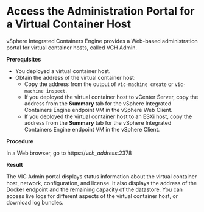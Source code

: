 # Access the Administration Portal for a Virtual Container Host #

vSphere Integrated Containers Engine provides a Web-based administration portal for virtual container hosts, called VCH Admin.

**Prerequisites**

- You deployed a virtual container host.
- Obtain the address of the virtual container host:
  - Copy the address from the output of `vic-machine create` or `vic-machine inspect`. 
  - If you deployed the virtual container host to vCenter Server, copy the address from the **Summary** tab for the vSphere Integrated Containers Engine endpoint VM in the vSphere Web Client.
  - If you deployed the virtual container host to an ESXi host, copy the address from the **Summary** tab for the vSphere Integrated Containers Engine endpoint VM in the vSphere Client.

**Procedure**

In a Web browser, go to https://<i>vch_address</i>:2378

**Result**

The VIC Admin portal displays status information about the virtual container host, network, configuration, and license. It also displays the address of the Docker endpoint and the remaining capacity of the datastore. You can access live logs for different aspects of the virtual container host, or download log bundles.